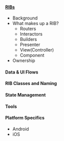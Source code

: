 #### [RIBs](wiki/Ribs)
* Background
* What makes up a RIB?
   * Routers
   * Interactors
   * Builders
   * Presenter
   * View(Controller)
   * Component
* Ownership

#### Data & UI Flows

#### RIB Classes and Naming


#### State Management

#### Tools

#### Platform Specifics
* Android
* iOS


